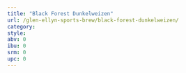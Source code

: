 ```yaml
---
title: "Black Forest Dunkelweizen"
url: /glen-ellyn-sports-brew/black-forest-dunkelweizen/
category: 
style: 
abv: 0
ibu: 0
srm: 0
upc: 0
---
```


